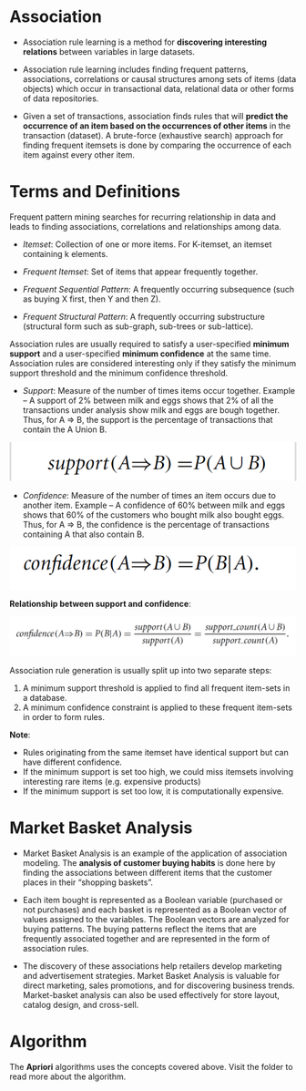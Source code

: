 # Association

* Association rule learning is a method for **discovering interesting relations** between variables in large datasets. 

* Association rule learning includes finding frequent patterns, associations, correlations or causal structures among sets of items (data objects) which occur in transactional data, relational data or other forms of data repositories. 

* Given a set of transactions, association finds rules that will **predict the occurrence of an item based on the occurrences of other items** in the transaction (dataset). A brute-force (exhaustive search) approach for finding frequent itemsets is done by comparing the occurrence of each item against every other item.  


# Terms and Definitions

Frequent pattern mining searches for recurring relationship in data and leads to finding associations, correlations and relationships among data. 

* *Itemset*: Collection of one or more items. For K-itemset, an itemset containing k elements.

* *Frequent Itemset*: Set of items that appear frequently together. 

* *Frequent Sequential Pattern*: A frequently occurring subsequence (such as buying X first, then Y and then Z).

* *Frequent Structural Pattern*: A frequently occurring substructure (structural form such as sub-graph, sub-trees or sub-lattice).


Association rules are usually required to satisfy a user-specified **minimum support** and a user-specified **minimum confidence** at the same time. Association rules are considered interesting only if they satisfy the minimum support threshold and the minimum confidence threshold.

* *Support*: Measure of the number of times items occur together. Example – A support of 2% between milk and eggs shows that 2% of all the transactions under analysis show milk and eggs are bough together.  Thus, for A => B, the support is the percentage of transactions that contain the A Union B.

![support](./images/support.png)

* *Confidence*: Measure of the number of times an item occurs due to another item. Example – A confidence of 60% between milk and eggs shows that 60% of the customers who bought milk also bought eggs. Thus, for A => B, the confidence is the percentage of transactions containing A that also contain B. 

![confidence](./images/confidence.png)

**Relationship between support and confidence**:

![support_confidence](./images/support_confidence.png)

Association rule generation is usually split up into two separate steps:
1. A minimum support threshold is applied to find all frequent item-sets in a database.
2. A minimum confidence constraint is applied to these frequent item-sets in order to form rules.

**Note**: 
* Rules originating from the same itemset have identical support but can have different confidence. 
* If the minimum support is set too high, we could miss itemsets involving interesting rare items (e.g. expensive products)
* If the minimum support is set too low, it is computationally expensive.  


# Market Basket Analysis

* Market Basket Analysis is an example of the application of association modeling. The **analysis of customer buying habits** is done here by finding the associations between different items that the customer places in their “shopping baskets”. 

* Each item bought is represented as a Boolean variable (purchased or not purchases) and each basket is represented as a Boolean vector of values assigned to the variables. The Boolean vectors are analyzed for buying patterns. The buying patterns reflect the items that are frequently associated together and are represented in the form of association rules. 

* The discovery of these associations help retailers develop marketing and advertisement strategies. Market Basket Analysis is valuable for direct marketing, sales promotions, and for discovering business trends. Market-basket analysis can also be used effectively for store layout, catalog design, and cross-sell.


# Algorithm

The **Apriori** algorithms uses the concepts covered above. Visit the folder to read more about the algorithm.